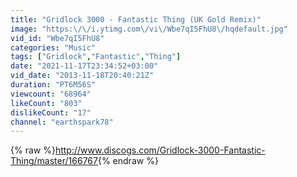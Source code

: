 ```yaml
---
title: "Gridlock 3000 - Fantastic Thing (UK Gold Remix)"
image: "https:\/\/i.ytimg.com\/vi\/Wbe7qI5FhU8\/hqdefault.jpg"
vid_id: "Wbe7qI5FhU8"
categories: "Music"
tags: ["Gridlock","Fantastic","Thing"]
date: "2021-11-17T23:34:52+03:00"
vid_date: "2013-11-18T20:40:21Z"
duration: "PT6M56S"
viewcount: "68964"
likeCount: "803"
dislikeCount: "17"
channel: "earthspark78"
---
```

{% raw %}<a rel="nofollow" target="blank" href="http://www.discogs.com/Gridlock-3000-Fantastic-Thing/master/166767">http://www.discogs.com/Gridlock-3000-Fantastic-Thing/master/166767</a>{% endraw %}
